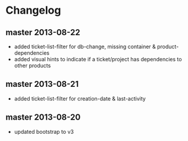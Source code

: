 # Changelog

## master 2013-08-22

- added ticket-list-filter for db-change, missing container & product-dependencies
- added visual hints to indicate if a ticket/project has dependencies to other products

## master 2013-08-21

- added ticket-list-filter for creation-date & last-activity

## master 2013-08-20

- updated bootstrap to v3
